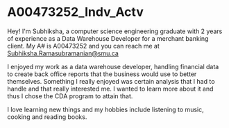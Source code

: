 # A00473252_Indv_Actv

Hey! I'm Subhiksha, a computer science engineering graduate with 2 years of experience as a Data Warehouse Developer for a merchant banking client. My A# is A00473252 and you can reach me at Subhiksha.Ramasubramanian@smu.ca

I enjoyed my work as a data warehouse developer, handling financial data to create back office reports that the business would use to better themselves. Something I really enjoyed was certain analysis that I had to handle and that really interested me. I wanted to learn more about it and thus I chose the CDA program to attain that.

I love learning new things and my hobbies include listening to music, cooking and reading books.

